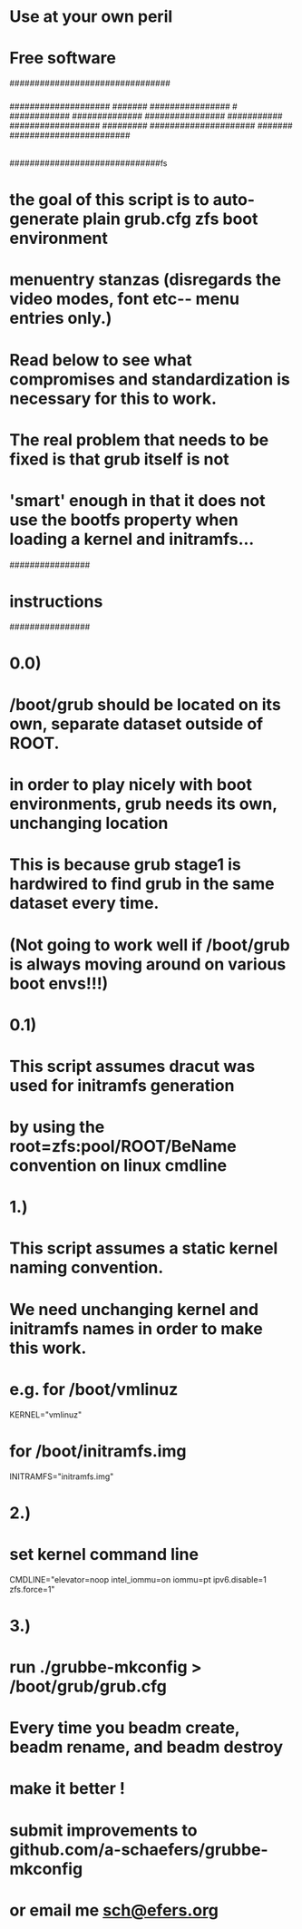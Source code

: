 # Use at your own peril
# Free software

################################
#####                      #####
####################     #######
################  # ############
##############  ################
###########   ##################
#########  #####################
####### ########################
###### #########################
#####                      #####
##############################fs

# the goal of this script is to auto-generate plain grub.cfg zfs boot environment
# menuentry stanzas (disregards the video modes, font etc-- menu entries only.)

#### <THIS IS A WORK-AROUND> ####
# Read below to see what compromises and standardization is necessary for this to work.
# The real problem that needs to be fixed is that grub itself is not
# 'smart' enough in that it does not use the bootfs property when loading a kernel and initramfs...
####                         ####

################
# instructions #
################

# 0.0)
# /boot/grub should be located on its own, separate dataset outside of ROOT.
# in order to play nicely with boot environments, grub needs its own, unchanging location
# This is because grub stage1 is hardwired to find grub in the same dataset every time.
# (Not going to work well if /boot/grub is always moving around on various boot envs!!!)

# 0.1)
# This script assumes dracut was used for initramfs generation
# by using the root=zfs:pool/ROOT/BeName convention on linux cmdline

# 1.)
# This script assumes a static kernel naming convention.
# We need unchanging kernel and initramfs names in order to make this work.
# e.g. for /boot/vmlinuz
KERNEL="vmlinuz"
# for /boot/initramfs.img
INITRAMFS="initramfs.img"

# 2.)
# set kernel command line
CMDLINE="elevator=noop intel_iommu=on iommu=pt ipv6.disable=1 zfs.force=1"

# 3.)
# run ./grubbe-mkconfig > /boot/grub/grub.cfg
# Every time you beadm create, beadm rename, and beadm destroy

# make it better !
# submit improvements to github.com/a-schaefers/grubbe-mkconfig
# or email me sch@efers.org
